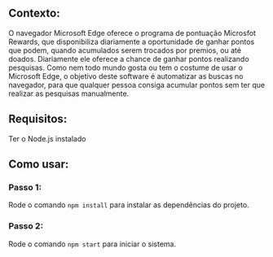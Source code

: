 ## Contexto:
O navegador Microsoft Edge oferece o programa de pontuação Microsfot Rewards, que disponibiliza diariamente a oportunidade de ganhar pontos que podem, quando acumulados serem trocados por premios, ou até doados.
Diariamente ele oferece a chance de ganhar pontos realizando pesquisas. 
Como nem todo mundo gosta ou tem o costume de usar o Microsoft Edge, o objetivo deste software é automatizar as buscas no navegador, para que qualquer pessoa consiga acumular pontos sem ter que realizar as pesquisas manualmente.

## Requisitos:
Ter o Node.js instalado

## Como usar:

### Passo 1:
Rode o comando `npm install` para instalar as dependências do projeto.

### Passo 2:
Rode o comando `npm start` para iniciar o sistema.
